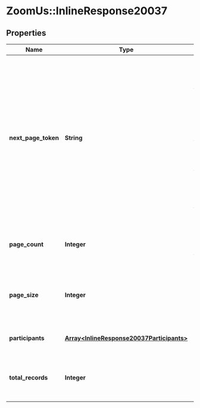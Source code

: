 # ZoomUs::InlineResponse20037

## Properties
Name | Type | Description | Notes
------------ | ------------- | ------------- | -------------
**next_page_token** | **String** | The next page token is used to paginate through large result sets. A next page token will be returned whenever the set of available results exceeds the current page size. The expiration period for this token is 15 minutes. | [optional] 
**page_count** | **Integer** | The number of pages returned for the request made. | [optional] 
**page_size** | **Integer** | The number of records returned within a single API call. | [optional] 
**participants** | [**Array&lt;InlineResponse20037Participants&gt;**](InlineResponse20037Participants.md) | Array of meeting participant objects. | [optional] 
**total_records** | **Integer** | The number of all records available across pages. | [optional] 


